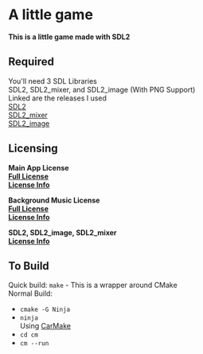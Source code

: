 # A little game
__This is a little game made with SDL2__  


## Required  
You'll need 3 SDL Libraries  
SDL2, SDL2_mixer, and SDL2_image (With PNG Support)  
Linked are the releases I used  
[SDL2](https://github.com/libsdl-org/SDL/releases/tag/release-2.32.8)  
[SDL2_mixer](https://github.com/libsdl-org/SDL_mixer/releases/tag/release-2.8.1)  
[SDL2_image](https://github.com/libsdl-org/SDL_image/releases/tag/release-2.6.0)  

## Licensing  
__Main App License__  
__[Full License](/LICENSE)__  
__[License Info](/Licenses/main.txt)__  
  
__Background Music License__   
__[Full License](/Licenses/bgmfull.txt)__  
__[License Info](/Licenses/bgm.txt)__  
  
__SDL2, SDL2_image, SDL2_mixer__    
__[License Info](/Licenses/sdl.txt)__  

## To Build  
Quick build: `make` - This is a wrapper around CMake  
Normal Build:  
- `cmake -G Ninja`  
- `ninja`   
Using [CarMake](https://github.com/Wdboyes13/CarMake)  
- `cd cm`  
- `cm --run`  
